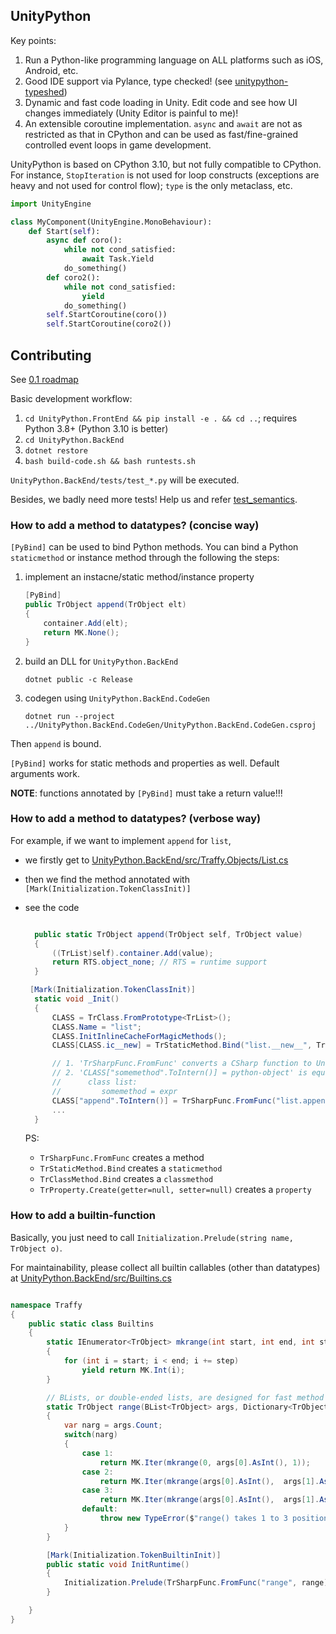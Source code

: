 ## UnityPython

Key points:

1. Run a Python-like programming language on ALL platforms such as iOS, Android, etc.
2. Good IDE support via Pylance, type checked! (see [unitypython-typeshed](https://github.com/thautwarm/unitypython-typeshed))
3. Dynamic and fast code loading in Unity. Edit code and see how UI changes immediately (Unity Editor is painful to me)!
4. An extensible coroutine implementation. `async` and `await` are not as restricted as that in CPython and can be used as fast/fine-grained controlled event loops in game development.

UnityPython is based on CPython 3.10, but not fully compatible to CPython. For instance, `StopIteration` is not used for loop constructs (exceptions are heavy and not used for control flow); `type` is the only metaclass, etc.

```python
import UnityEngine

class MyComponent(UnityEngine.MonoBehaviour):
    def Start(self):
        async def coro():
            while not cond_satisfied:
                await Task.Yield
            do_something()
        def coro2():
            while not cond_satisfied:
                yield
            do_something()
        self.StartCoroutine(coro())
        self.StartCoroutine(coro2())
```

## Contributing

See [0.1 roadmap](https://github.com/thautwarm/TraffyAsm.UnityPython/issues/7)

Basic development workflow:
1. `cd UnityPython.FrontEnd && pip install -e . && cd ..`; requires Python 3.8+ (Python 3.10 is better)
2. `cd UnityPython.BackEnd`
3. `dotnet restore`
4. `bash build-code.sh && bash runtests.sh`

`UnityPython.BackEnd/tests/test_*.py` will be executed.

Besides, we badly need more tests! Help us and refer [test_semantics](https://github.com/thautwarm/Traffy.UnityPython/blob/main/UnityPython.BackEnd/tests/test_semantics.py).

### How to add a method to datatypes? (concise way)

`[PyBind]` can be used to bind Python methods. You can bind a Python `staticmethod` or instance method through the following the steps:

1. implement an instacne/static method/instance property

    ```c#
    [PyBind]
    public TrObject append(TrObject elt)
    {
        container.Add(elt);
        return MK.None();
    }
    ```

2. build an DLL for `UnityPython.BackEnd`

   `dotnet public -c Release`

3. codegen using `UnityPython.BackEnd.CodeGen`

   `dotnet run --project ../UnityPython.BackEnd.CodeGen/UnityPython.BackEnd.CodeGen.csproj`

Then `append` is bound.

`[PyBind]` works for static methods and properties as well. Default arguments work.

**NOTE**: functions annotated by `[PyBind]` must take a return value!!!

### How to add a method to datatypes? (verbose way)

For example, if we want to implement `append` for `list`,
- we firstly get to [UnityPython.BackEnd/src/Traffy.Objects/List.cs](https://github.com/thautwarm/Traffy.UnityPython/blob/main/UnityPython.BackEnd/src/Traffy.Objects/List.cs)
- then we find the method annotated with `[Mark(Initialization.TokenClassInit)]`
- see the code

  ```c#

    public static TrObject append(TrObject self, TrObject value)
    {
        ((TrList)self).container.Add(value);
        return RTS.object_none; // RTS = runtime support
    }

   [Mark(Initialization.TokenClassInit)]
    static void _Init()
    {
        CLASS = TrClass.FromPrototype<TrList>();
        CLASS.Name = "list";
        CLASS.InitInlineCacheForMagicMethods();
        CLASS[CLASS.ic__new] = TrStaticMethod.Bind("list.__new__", TrList.datanew);

        // 1. 'TrSharpFunc.FromFunc' converts a CSharp function to UnityPython 'builtin_function'
        // 2. 'CLASS["somemethod".ToIntern()] = python-object' is equal to something like
        //      class list:
        //         somemethod = expr
        CLASS["append".ToIntern()] = TrSharpFunc.FromFunc("list.append", TrList.append);
        ...
    }
  ```

  PS:
  - `TrSharpFunc.FromFunc` creates a method
  - `TrStaticMethod.Bind` creates a `staticmethod`
  - `TrClassMethod.Bind` creates a `classmethod`
  - `TrProperty.Create(getter=null, setter=null)` creates a `property`

### How to add a builtin-function

Basically, you just need to call `Initialization.Prelude(string name, TrObject o)`.

For maintainability, please collect all builtin callables (other than datatypes) at [UnityPython.BackEnd/src/Builtins.cs](https://github.com/thautwarm/Traffy.UnityPython/blob/main/UnityPython.BackEnd/src/Builtins.cs)

```c#

namespace Traffy
{
    public static class Builtins
    {
        static IEnumerator<TrObject> mkrange(int start, int end, int step)
        {
            for (int i = start; i < end; i += step)
                yield return MK.Int(i);
        }

        // BLists, or double-ended lists, are designed for fast method call (requires adding a 'self' to the left end)
        static TrObject range(BList<TrObject> args, Dictionary<TrObject, TrObject> kwargs)
        {
            var narg = args.Count;
            switch(narg)
            {
                case 1:
                    return MK.Iter(mkrange(0, args[0].AsInt(), 1));
                case 2:
                    return MK.Iter(mkrange(args[0].AsInt(),  args[1].AsInt(), 1));
                case 3:
                    return MK.Iter(mkrange(args[0].AsInt(),  args[1].AsInt(), args[2].AsInt()));
                default:
                    throw new TypeError($"range() takes 1 to 3 positional argument(s) but {narg} were given");
            }
        }

        [Mark(Initialization.TokenBuiltinInit)]
        public static void InitRuntime()
        {
            Initialization.Prelude(TrSharpFunc.FromFunc("range", range));
        }

    }
}
```

